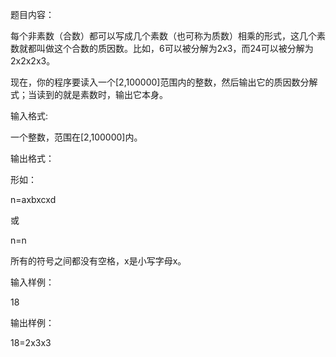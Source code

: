 题目内容：

每个非素数（合数）都可以写成几个素数（也可称为质数）相乘的形式，这几个素数就都叫做这个合数的质因数。比如，6可以被分解为2x3，而24可以被分解为2x2x2x3。

现在，你的程序要读入一个[2,100000]范围内的整数，然后输出它的质因数分解式；当读到的就是素数时，输出它本身。



输入格式:

一个整数，范围在[2,100000]内。



输出格式：

形如：

n=axbxcxd

或

n=n

所有的符号之间都没有空格，x是小写字母x。



输入样例：

18



输出样例：

18=2x3x3
